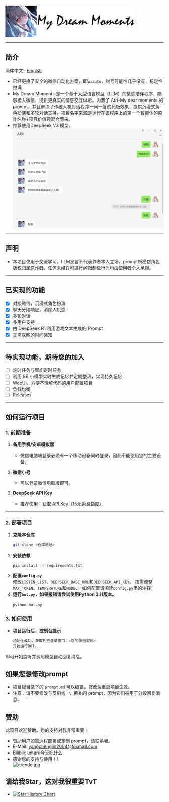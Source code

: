 ![ATRI.jpg](img%2FATRI.jpg)

---
## 简介
简体中文 · [English](./README_EN.md) 
- 已经更换了安全的微信自动化方案，即<code>wxauto</code>，封号可能性几乎没有，稳定性拉满
- My Dream Moments 是一个基于大型语言模型（LLM）的情感陪伴程序，能够接入微信，提供更真实的情感交互体验。内置了 Atri-My dear moments 的 prompt，并且解决了传统人机对话程序一问一答的死板效果，提供沉浸式角色扮演和多轮对话支持。项目名字来源是运行在该程序上的第一个智能体的原作名称+项目价值观混合而来。
- 推荐使用DeepSeek V3 模型。<br>
![demo.png](img%2Fdemo.png)
---
## 声明
- 本项目仅用于交流学习，LLM发言不代表作者本人立场。prompt所模仿角色版权归属原作者。任何未经许可进行的限制级行为均由使用者个人承担。
---

## 已实现的功能
- [x] 对接微信，沉浸式角色扮演
- [x] 聊天分段响应，消除人机感
- [x] 多轮对话
- [x] 多用户支持
- [x] 由 DeepSeek R1 利用游戏文本生成的 Prompt
- [x] 无需联网的时间感知

---

## 待实现功能，期待您的加入
- [ ] 定时任务与智能定时任务
- [ ] 利用 8B 小模型实时生成记忆并定期整理，实现持久记忆
- [ ] WebUI，方便不理解代码的用户配置项目
- [ ] 负载均衡
- [ ] Releases

---

## 如何运行项目

### 1. 前期准备
1. **备用手机/安卓模拟器**  
   - 微信电脑端登录必须有一个移动设备同时登录，因此不能使用您的主要设备。
   
2. **微信小号**  
   - 可以登录微信电脑版即可。

3. **DeepSeek API Key**  
   - 推荐使用：[获取 API Key（15元免费额度）](https://cloud.siliconflow.cn/i/aQXU6eC5)

---

### 2. 部署项目
1. **克隆本仓库**  
   ```bash
   git clone <仓库地址>
2. **安装依赖**  
   ```bash
   pip install -r requirements.txt
3. **配置<code>config.py</code>**  
修改<code>LISTEN_LIST</code>、<code>DEEPSEEK_BASE_URL</code>和<code>DEEPSEEK_API_KEY</code>。
按需调整<code>MAX_TOKEN</code>、<code>TEMPERATURE</code>和<code>MODEL</code>。如何配置请阅读<code>config.py</code>里的注释。
4. **运行<code>bot.py</code>，如果报错请尝试使用Python 3.11版本。**
   ```bash
   python bot.py

### 3. 如何使用
- **项目运行后，控制台提示**
     ```bash
   初始化成功，获取到已登录窗口：<您的微信昵称>
   开始运行BOT...
即可开始监听并调用模型自动回复消息。
## 如果您想修改prompt
- 项目根目录下的 <code>prompt.md</code> 可以编辑，修改后重启项目生效。
- 注意：请不要修改与反斜线 <code> \ </code>相关的 prompt，因为它们被用于分段回复消息。
## 赞助
此项目欢迎赞助。您的支持对我非常重要！
- 赞助用户如需远程部署或定制 prompt，请联系我。
- E-Mail: yangchenglin2004@foxmail.com 
- Bilibili: [umaru今天吃什么](https://space.bilibili.com/209397245)
- 感谢您的支持与使用！!<br>
![qrcode.jpg](img%2Fqrcode.jpg)
## 请给我Star，这对我很重要TvT
- [![Star History Chart](https://api.star-history.com/svg?repos=umaru-233/My-Dream-Moments&type=Timeline)](https://star-history.com/?spm=a2c6h.12873639.article-detail.8.7b9d359dJmTgdE#umaru-233/My-Dream-Moments&Timeline)
